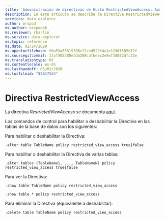 ```yaml
---
title: 'Administración de directivas de Kusto RestrictedViewAccess: Azure Explorador de datos'
description: En este artículo se describe la Directiva RestrictedViewAccess en Azure Explorador de datos.
services: data-explorer
author: orspod
ms.author: orspodek
ms.reviewer: rkarlin
ms.service: data-explorer
ms.topic: reference
ms.date: 02/24/2020
ms.openlocfilehash: 9da59a53819396cf2cbd522f4a1e1296f585bf2f
ms.sourcegitcommit: 1faf502280ebda268cdfbeec2e8ef3d582dfc23e
ms.translationtype: MT
ms.contentlocale: es-ES
ms.lasthandoff: 05/01/2020
ms.locfileid: "82617554"
---
```

# <a name="restrictedviewaccess-policy"></a>Directiva RestrictedViewAccess

La directiva *RestrictedViewAccess* se documenta [aquí](../management/restrictedviewaccesspolicy.md).

Los comandos de control para habilitar o deshabilitar la Directiva en las tablas de la base de datos son los siguientes:

Para habilitar o deshabilitar la Directiva:
```kusto
.alter table TableName policy restricted_view_access true|false
```

Para habilitar o deshabilitar la Directiva de varias tablas:
```kusto
.alter tables (TableName1, ..., TableNameN) policy restricted_view_access true|false
```

Para ver la Directiva:
```kusto
.show table TableName policy restricted_view_access  

.show table * policy restricted_view_access  
```

Para eliminar la Directiva (equivalente a deshabilitar):
```kusto
.delete table TableName policy restricted_view_access  
```